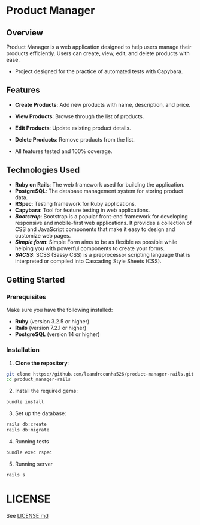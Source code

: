 # Product Manager

## Overview

Product Manager is a web application designed to help users manage their products efficiently. Users can create, view, edit, and delete products with ease.

- Project designed for the practice of automated tests with Capybara.

## Features

- **Create Products**: Add new products with name, description, and price.
- **View Products**: Browse through the list of products.
- **Edit Products**: Update existing product details.
- **Delete Products**: Remove products from the list.

- All features tested and 100% coverage.

## Technologies Used

- **Ruby on Rails**: The web framework used for building the application.
- **PostgreSQL**: The database management system for storing product data.
- **RSpec**: Testing framework for Ruby applications.
- **Capybara**: Tool for feature testing in web applications.
- ***Bootstrap***:  Bootstrap is a popular front-end framework for developing responsive and mobile-first web applications. It provides a collection of CSS and JavaScript components that make it easy to design and customize web pages.
- ***Simple form***: Simple Form aims to be as flexible as possible while helping you with powerful components to create your forms.
- ***SACSS***: SCSS (Sassy CSS) is a preprocessor scripting language that is interpreted or compiled into Cascading Style Sheets (CSS).

## Getting Started

### Prerequisites

Make sure you have the following installed:

- **Ruby** (version 3.2.5 or higher)
- **Rails** (version 7.2.1 or higher)
- **PostgreSQL** (version 14 or higher)

### Installation

1. **Clone the repository**:

```bash
git clone https://github.com/leandrocunha526/product-manager-rails.git
cd product_manager-rails
```

2. Install the required gems:

```bash
bundle install
```

3. Set up the database:

```bash
rails db:create
rails db:migrate
```

4. Running tests

```bash
bundle exec rspec
```

5. Running server

```bash
rails s
```

# LICENSE
See [LICENSE.md](LICENSE.md)
